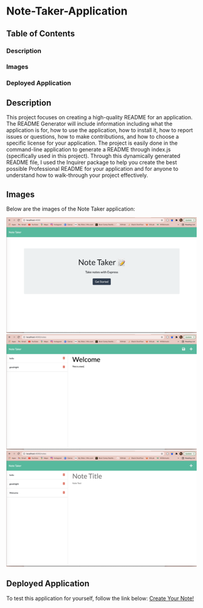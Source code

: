 # Note-Taker-Application

## Table of Contents
### Description
### Images
### Deployed Application

## Description
This project focuses on creating a high-quality README for an application. The README Generator will include information including what the application is for, how to use the application, how to install it, how to report issues or questions, how to make contributions, and how to choose a specific license for your application. The project is easily done in the command-line application to generate a README through index.js (specifically used in this project). Through this dynamically generated README file, I used the Inquirer package to help you create the best possible Professional README for your application and for anyone to understand how to walk-through your project effectively.

## Images
Below are the images of the Note Taker application:

<img src="./public/assets/images/img1.png" alt="Image of Note Taker Application">
<img src="./public/assets/images/img2.png" alt="Image of Note Taker Application">
<img src="./public/assets/images/img3.png" alt="Image of Note Taker Application">

## Deployed Application
To test this application for yourself, follow the link below:
<a href="https://gracetalks.github.io/Cynthia-Career-Portfolio/">Create Your Note!</a> 